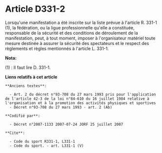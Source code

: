 # Article D331-2

Lorsqu'une manifestation a été inscrite sur la liste prévue à l'article R. 331-1 (1), la fédération, ou la ligue
professionnelle qu'elle a constituée, responsable de la sécurité et des conditions de déroulement de la manifestation, peut,
à tout moment, imposer à l'organisateur matériel toute mesure destinée à assurer la sécurité des spectateurs et le respect
des règlements et règles mentionnés à l'article L. 331-1.

**Nota:**

(1) : Il faut lire D. 331-1.

**Liens relatifs à cet article**

	**Anciens textes**:

	  - Art. 2 du décret n°93-708 du 27 mars 1993 pris pour l'application de l'article 42-3 de la loi n°84-610 du 16 juillet 1984 relative à l'organisation et à la promotion des activités physiques et sportives
	  - Décret n°93-708 du 27 mars 1993 - art. 2 (Ab)

	**Codifié par**:

	  - Décret n°2007-1133 2007-07-24 JORF 25 juillet 2007

	**Cite**:

	  - Code du sport R331-1, L331-1
	  - Code du sport. - art. L331-1 (V)
